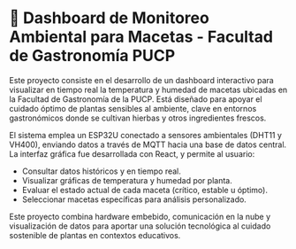 # 🌱 Dashboard de Monitoreo Ambiental para Macetas - Facultad de Gastronomía PUCP
Este proyecto consiste en el desarrollo de un dashboard interactivo para visualizar en tiempo real la temperatura y humedad de macetas ubicadas en la Facultad de Gastronomía de la PUCP. Está diseñado para apoyar el cuidado óptimo de plantas sensibles al ambiente, clave en entornos gastronómicos donde se cultivan hierbas y otros ingredientes frescos.

El sistema emplea un ESP32U conectado a sensores ambientales (DHT11 y VH400), enviando datos a través de MQTT hacia una base de datos central. La interfaz gráfica fue desarrollada con React, y permite al usuario:

- Consultar datos históricos y en tiempo real.
- Visualizar gráficas de temperatura y humedad por planta.
- Evaluar el estado actual de cada maceta (crítico, estable u óptimo).
- Seleccionar macetas específicas para análisis personalizado.

Este proyecto combina hardware embebido, comunicación en la nube y visualización de datos para aportar una solución tecnológica al cuidado sostenible de plantas en contextos educativos.

